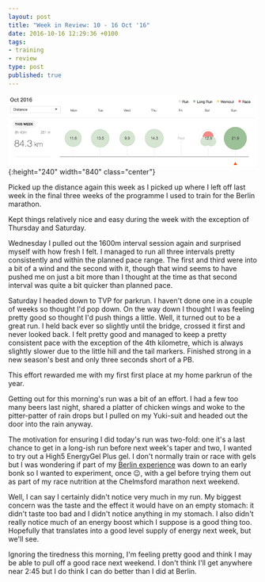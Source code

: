 ```yaml
---
layout: post
title: "Week in Review: 10 - 16 Oct '16"
date: 2016-10-16 12:29:36 +0100
tags:
- training
- review
type: post
published: true
---
```


![Week in Review: 10 - 16 Oct '16](/assets/week-in-review-10-16Oct16.png){:height="240" width="840" class="center"}

Picked up the distance again this week as I picked up where I left off last week in the final three weeks of the programme I used to train for the Berlin marathon.

Kept things relatively nice and easy during the week with the exception of Thursday and Saturday.

Wednesday I pulled out the 1600m interval session again and surprised myself with how fresh I felt. I managed to run all three intervals pretty consistently and within the planned pace range. The first and third were into a bit of a wind and the second with it, though that wind seems to have pushed me on just a bit more than I thought at the time as that second interval was quite a bit quicker than planned pace.

Saturday I headed down to TVP for parkrun. I haven't done one in a couple of weeks so thought I'd pop down. On the way down I thought I was feeling pretty good so thought I'd push things a little. Well, it turned out to be a great run. I held back ever so slightly until the bridge, crossed it first and never looked back. I felt pretty good and managed to keep a pretty consistent pace with the exception of the 4th kilometre, which is always slightly slower due to the little hill and the tail markers. Finished strong in a new season's best and only three seconds short of a PB.

This effort rewarded me with my first first place at my home parkrun of the year.

Getting out for this morning's run was a bit of an effort. I had a few too many beers last night, shared a platter of chicken wings and woke to the pitter-patter of rain drops but I pulled on my Yuki-suit and headed out the door into the rain anyway.

The motivation for ensuring I did today's run was two-fold: one it's a last chance to get in a long-ish run before next week's taper and two, I wanted to try out a High5 EnergyGel Plus gel. I don't normally train or race with gels but I was wondering if part of my [Berlin experience](/berlin-marathon-2016) was down to an early bonk so I wanted to experiment, once :wink:, with a gel before trying them out as part of my race nutrition at the Chelmsford marathon next weekend.

Well, I can say I certainly didn't notice very much in my run. My biggest concern was the taste and the effect it would have on an empty stomach: it didn't taste too bad and I didn't notice anything in my stomach. I also didn't really notice much of an energy boost which I suppose is a good thing too. Hopefully that translates into a good level supply of energy next week, but we'll see.

Ignoring the tiredness this morning, I'm feeling pretty good and think I may be able to pull off a good race next weekend. I don't think I'll get anywhere near 2:45 but I do think I can do better than I did at Berlin.
